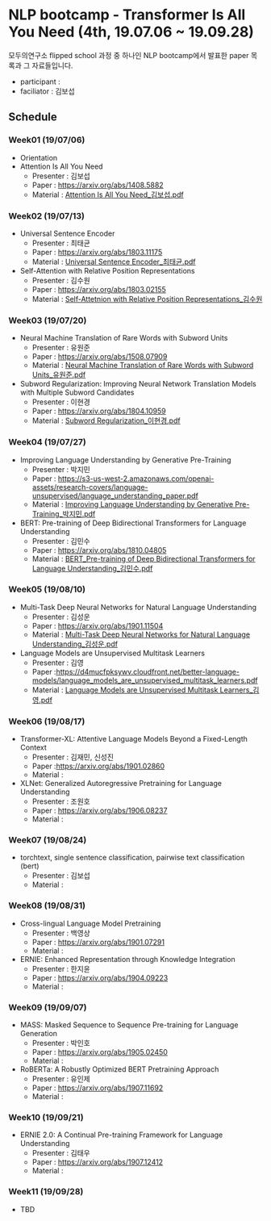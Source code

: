 # NLP bootcamp - Transformer Is All You Need (4th, 19.07.06 ~ 19.09.28)
모두의연구소 flipped school 과정 중 하나인 NLP bootcamp에서 발표한 paper 목록과 그 자료들입니다.

* participant : 
* faciliator : 김보섭

## Schedule
### Week01 (19/07/06)
* Orientation
* Attention Is All You Need
	+ Presenter : 김보섭
	+ Paper :  https://arxiv.org/abs/1408.5882
	+ Material : [Attention Is All You Need_김보섭.pdf](https://github.com/modulabs/NLP-bootcamp/blob/master/4th/week01/Attention%20Is%20All%20You%20Need_%EA%B9%80%EB%B3%B4%EC%84%AD.pdf)
### Week02 (19/07/13)
* Universal Sentence Encoder
	+ Presenter : 최태균
	+ Paper : https://arxiv.org/abs/1803.11175
	+ Material : [Universal Sentence Encoder_최태균.pdf](https://github.com/modulabs/NLP-bootcamp/blob/master/4th/week02/Universal%20Sentence%20Encoder_%EC%B5%9C%ED%83%9C%EA%B7%A0.pdf)
* Self-Attention with Relative Position Representations
	+ Presenter : 김수원
	+ Paper : https://arxiv.org/abs/1803.02155
	+ Material : [Self-Attetnion with Relative Position Representations_김수원](https://www.notion.so/Self-Attention-with-Relative-Position-Representations-5cba7d03ceb04555a2b147c06f024671)
### Week03 (19/07/20)
* Neural Machine Translation of Rare Words with Subword Units
	+ Presenter : 유원준
	+ Paper : https://arxiv.org/abs/1508.07909
	+ Material : [Neural Machine Translation of Rare Words with Subword Units_유원준.pdf](https://github.com/modulabs/NLP-bootcamp/blob/master/4th/week03/Neural%20Machine%20Translation%20of%20Rare%20Words%20with%20Subword%20Units_%EC%9C%A0%EC%9B%90%EC%A4%80.pdf)
* Subword Regularization: Improving Neural Network Translation Models with Multiple Subword Candidates
	+ Presenter : 이현경
	+ Paper : https://arxiv.org/abs/1804.10959
	+ Material : [Subword Regularization_이현경.pdf](https://github.com/modulabs/NLP-bootcamp/blob/master/4th/week03/Subword%20Regularization_%EC%9D%B4%ED%98%84%EA%B2%BD.pdf)
### Week04 (19/07/27)
* Improving Language Understanding by Generative Pre-Training
	+ Presenter : 박지민
	+ Paper : https://s3-us-west-2.amazonaws.com/openai-assets/research-covers/language-unsupervised/language_understanding_paper.pdf
	+ Material : [Improving Language Understanding by Generative Pre-Training_박지민.pdf](https://github.com/modulabs/NLP-bootcamp/blob/master/4th/week04/Improving%20Language%20Understanding%20by%20Generative%20Pre-Training_%EB%B0%95%EC%A7%80%EB%AF%BC.pdf)
* BERT: Pre-training of Deep Bidirectional Transformers for Language Understanding 
	+ Presenter : 김민수
	+ Paper : https://arxiv.org/abs/1810.04805
	+ Material : [BERT_Pre-training of Deep Bidirectional Transformers for Language Understanding_김민수.pdf](https://github.com/modulabs/NLP-bootcamp/blob/master/4th/week04/BERT_Pre-training%20of%20Deep%20Bidirectional%20Transformers%20for%20Language%20Understanding_%EA%B9%80%EB%AF%BC%EC%88%98.pdf)
### Week05 (19/08/10)
* Multi-Task Deep Neural Networks for Natural Language Understanding
	+ Presenter : 김성운
	+ Paper : https://arxiv.org/abs/1901.11504
	+ Material : [Multi-Task Deep Neural Networks for Natural Language Understanding_김성운.pdf](https://github.com/modulabs/NLP-bootcamp/blob/master/4th/week05/Multi-Task%20Deep%20Neural%20Networks%20for%20Natural%20Language%20Understanding_%EA%B9%80%EC%84%B1%EC%9A%B4.pdf)
* Language Models are Unsupervised Multitask Learners 
	+ Presenter : 김영
	+ Paper :https://d4mucfpksywv.cloudfront.net/better-language-models/language_models_are_unsupervised_multitask_learners.pdf
	+ Material : [Language Models are Unsupervised Multitask Learners_김영.pdf](https://github.com/modulabs/NLP-bootcamp/blob/master/4th/week05/Language%20Models%20are%20Unsupervised%20Multitask%20Learners_%EA%B9%80%EC%98%81.pdf)
### Week06 (19/08/17)
* Transformer-XL: Attentive Language Models Beyond a Fixed-Length Context 
	+ Presenter : 김재민, 신성진
	+ Paper :https://arxiv.org/abs/1901.02860
	+ Material : 
* XLNet: Generalized Autoregressive Pretraining for Language Understanding
	+ Presenter : 조원호
	+ Paper : https://arxiv.org/abs/1906.08237
	+ Material :
### Week07 (19/08/24)
* torchtext, single sentence classification, pairwise text classification (bert)
	+ Presenter : 김보섭
	+ Material : 
### Week08 (19/08/31)
* Cross-lingual Language Model Pretraining
	+ Presenter : 백영상
	+ Paper : https://arxiv.org/abs/1901.07291
	+ Material : 
* ERNIE: Enhanced Representation through Knowledge Integration
	+ Presenter : 한지윤
	+ Paper : https://arxiv.org/abs/1904.09223
	+ Material :
### Week09 (19/09/07)
* MASS: Masked Sequence to Sequence Pre-training for Language Generation
  - Presenter : 박인호
  - Paper : https://arxiv.org/abs/1905.02450
  - Material : 
* RoBERTa: A Robustly Optimized BERT Pretraining Approach
  - Presenter : 유인제
  - Paper : https://arxiv.org/abs/1907.11692
  - Material :
### Week10 (19/09/21)
* ERNIE 2.0: A Continual Pre-training Framework for Language Understanding
  - Presenter : 김태우
  - Paper : https://arxiv.org/abs/1907.12412
  - Material :
### Week11 (19/09/28)
* TBD
